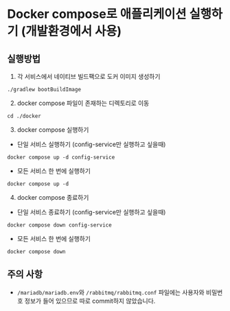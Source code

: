 # Docker compose로 애플리케이션 실행하기 (개발환경에서 사용)

## 실행방법

1. 각 서비스에서 네이티브 빌드팩으로 도커 이미지 생성하기
```
./gradlew bootBuildImage
```

2. docker compose 파일이 존재하는 디렉토리로 이동
```
cd ./docker
```

3. docker compose 실행하기
- 단일 서비스 실행하기 (config-service만 실행하고 싶을때)
```
docker compose up -d config-service
```
- 모든 서비스 한 번에 실행하기
```
docker compose up -d
```

4. docker compose 종료하기
- 단일 서비스 종료하기 (config-service만 실행하고 싶을때)
```
docker compose down config-service
```
- 모든 서비스 한 번에 실행하기
```
docker compose down
```

## 주의 사항
- `/mariadb/mariadb.env`와 `/rabbitmq/rabbitmq.conf` 파일에는 사용자와 비밀번호 정보가 들어 있으므로 따로 commit하지 않았습니다.
